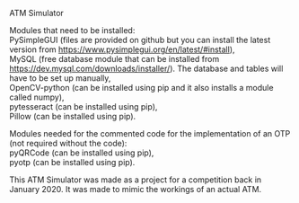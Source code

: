 ATM Simulator

Modules that need to be installed:\
PySimpleGUI (files are provided on github but you can install the latest version from https://www.pysimplegui.org/en/latest/#install), \
MySQL (free database module that can be installed from https://dev.mysql.com/downloads/installer/). The database and tables will have to be set up manually,\
OpenCV-python (can be installed using pip and it also installs a module called numpy), \
pytesseract (can be installed using pip), \
Pillow (can be installed using pip).

Modules needed for the commented code for the implementation of an OTP (not required without the code):\
pyQRCode (can be installed using pip), \
pyotp (can be installed using pip).

This ATM Simulator was made as a project for a competition back in January 2020. It was made to mimic the workings of an actual ATM.
